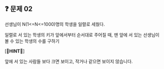## ❓ 문제 02

선생님이 N(1<=N<=1000)명의 학생을 일렬로 세웠다.

일렬로 서 있는 학생의 키가 앞에서부터 순서대로 주어질 때, 맨 앞에 서 있는 선생님이 볼 수 있는 학생의 수를 구하기

[**🔑HINT🔑**]

앞에 서 있는 사람들 보다 크면 보이고, 작거나 같으면 보이지 않습니다.
